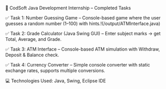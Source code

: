 🎯 CodSoft Java Development Internship – Completed Tasks

✅ Task 1: Number Guessing Game – Console-based game where the user guesses a random number (1–100) with hints.!(/output/ATMInterface.java)

✅ Task 2: Grade Calculator (Java Swing GUI) – Enter subject marks → get Total, Average, and Grade.

✅ Task 3: ATM Interface – Console-based ATM simulation with Withdraw, Deposit & Balance check.

✅ Task 4: Currency Converter – Simple console converter with static exchange rates, supports multiple conversions.

💻 Technologies Used: Java, Swing, Eclipse IDE


